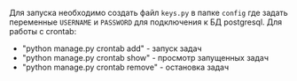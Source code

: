 Для запуска необходимо создать файл `keys.py` в папке `config` где задать переменные `USERNAME` и `PASSWORD` для подключения к БД postgresql.
Для работы с crontab:
- "python manage.py crontab add"  - запуск задач
- "python manage.py crontab show" - просмотр запущенных задач 
- "python manage.py crontab remove" - остановка задач